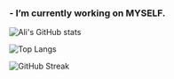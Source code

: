 ### - I’m currently working on MYSELF.

![Ali's GitHub stats](https://github-readme-stats.vercel.app/api?username=hialisabet&show_icons=true&theme=tokyonight)

![Top Langs](https://github-readme-stats.vercel.app/api/top-langs/?username=hialisabet&layout=compact)

![GitHub Streak](https://github-readme-streak-stats.herokuapp.com?user=hialisabet&theme=neon-palenight&hide_border=true)
